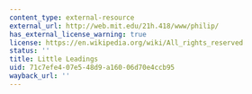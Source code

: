 ```yaml
---
content_type: external-resource
external_url: http://web.mit.edu/21h.418/www/philip/
has_external_license_warning: true
license: https://en.wikipedia.org/wiki/All_rights_reserved
status: ''
title: Little Leadings
uid: 71c7efe4-07e5-48d9-a160-06d70e4ccb95
wayback_url: ''
---
```

